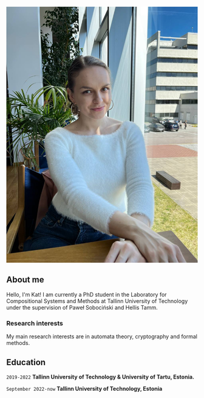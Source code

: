 ![Image of me](./images/me.jpg)

## About me

Hello, I'm Kat! I am currently a PhD student in the Laboratory for Compositional Systems and Methods at Tallinn University of Technology under the supervision of Paweł Sobociński and Hellis Tamm. 

### Research interests

My main research interests are in automata theory, cryptography and formal methods.

## Education

`2019-2022`
__Tallinn University of Technology & University of Tartu, Estonia.__

`September 2022-now`
__Tallinn University of Technology, Estonia__



